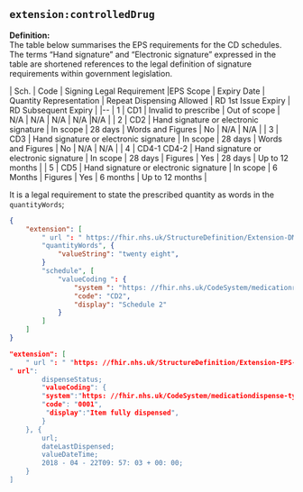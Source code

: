 ## `extension:controlledDrug`

<b>Definition:</b><br>
The table below summarises the EPS requirements for the CD schedules. The terms “Hand signature” and “Electronic signature” expressed in the table are shortened references to the legal definition of signature requirements within government legislation.

|  Sch. | Code | Signing Legal Requirement |EPS Scope | Expiry Date | Quantity Representation | Repeat Dispensing Allowed | RD 1st Issue Expiry | RD Subsequent Expiry |
|--
| 1 | CD1 | Invalid to prescribe | Out of scope | N/A | N/A | N/A | N/A |N/A |
| 2 | CD2 | Hand signature or electronic signature | In scope | 28 days | Words and Figures | No | N/A | N/A |
| 3 | CD3 | Hand signature or electronic signature | In scope | 28 days | Words and Figures | No | N/A | N/A |
| 4 | CD4-1 CD4-2 | Hand signature or electronic signature | In scope | 28 days | Figures | Yes | 28 days | Up to 12 months |
| 5 | CD5 | Hand signature or electronic signature | In scope | 6 Months | Figures | Yes | 6 months | Up to 12 months |


It is a legal requirement to state the prescribed quantity as words in the `quantityWords`;

```json
{
    "extension": [
        " url ": " https://fhir.nhs.uk/StructureDefinition/Extension-DM-ControlledDrug",
        "quantityWords", {
            "valueString": "twenty eight",
        }
        "schedule", [
            "valueCoding ": {
                "system ": "https: //fhir.nhs.uk/CodeSystem/medicationrequest-controlled-drug",
                "code": "CD2",
                "display": "Schedule 2"
            }
        ]
    ]
}

"extension": [
    " url ": " "https: //fhir.nhs.uk/StructureDefinition/Extension-EPS-DispensingInformation",
" url":
        dispenseStatus;
        "valueCoding": {
        "system":"https: //fhir.nhs.uk/CodeSystem/medicationdispense-type"
        "code": "0001",
         "display":"Item fully dispensed",
        }
    }, {
        url;
        dateLastDispensed;
        valueDateTime;
        2018 - 04 - 22T09: 57: 03 + 00: 00;
    }
]
````        